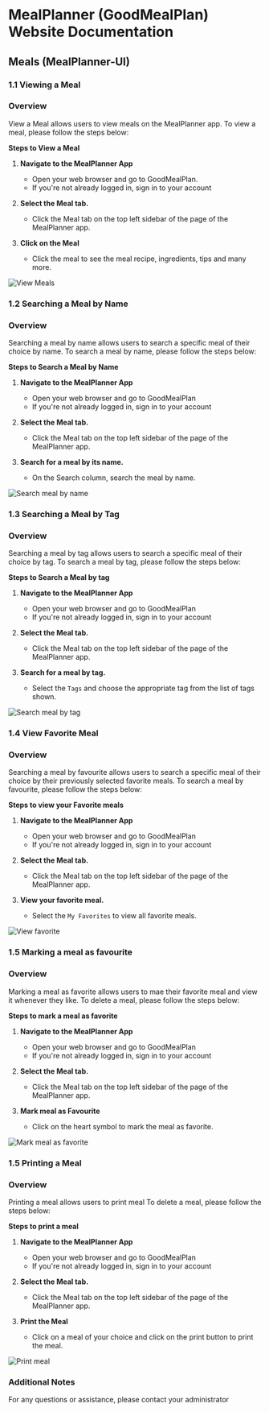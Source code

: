 # MealPlanner (GoodMealPlan) Website Documentation

## Meals (MealPlanner-UI)

### 1.1 Viewing a Meal

### Overview
View a Meal allows users to view meals on the MealPlanner app. 
To view a meal, please follow the steps below:

**Steps to View a Meal**

1. **Navigate to the MealPlanner App**
    - Open your web browser and go to GoodMealPlan.
	- If you're not already logged in, sign in to your account

2. **Select the Meal tab.**
    - Click the Meal tab on the top left sidebar of the page of the MealPlanner app. 

3. **Click on the Meal**
    - Click the meal to see the meal recipe, ingredients, tips and many more. 
    
![View Meals](meals-section.jpeg)

### 1.2 Searching a Meal by Name

### Overview
Searching a meal by name allows users to search a specific meal of their choice by name.
To search a meal by name, please follow the steps below:

**Steps to Search a Meal by Name**

1. **Navigate to the MealPlanner App**
    - Open your web browser and go to GoodMealPlan
	- If you're not already logged in, sign in to your account


2. **Select the Meal tab.**
    - Click the Meal tab on the top left sidebar of the page of the MealPlanner app.
 

3. **Search for a meal by its name.**
    - On the Search column, search the meal by name. 

![Search meal by name](search-ways.jpeg)
	
### 1.3 Searching a Meal by Tag

### Overview
Searching a meal by tag allows users to search a specific meal of their choice by tag.
To search a meal by tag, please follow the steps below:

**Steps to Search a Meal by tag**

1. **Navigate to the MealPlanner App**
    - Open your web browser and go to GoodMealPlan
	- If you're not already logged in, sign in to your account


2. **Select the Meal tab.**
    - Click the Meal tab on the top left sidebar of the page of the MealPlanner app.
 

3. **Search for a meal by tag.**
    - Select the `Tags` and choose the appropriate tag from the list of tags shown.

![Search meal by tag](search-ways.jpeg)


### 1.4 View Favorite Meal

### Overview
Searching a meal by favourite allows users to search a specific meal of their choice by their previously selected favorite meals.
To search a meal by favourite, please follow the steps below:

**Steps to view your Favorite meals**

1. **Navigate to the MealPlanner App**
    - Open your web browser and go to GoodMealPlan
	- If you're not already logged in, sign in to your account


2. **Select the Meal tab.**
    - Click the Meal tab on the top left sidebar of the page of the MealPlanner app.
 

3. **View your favorite meal.**
    - Select the `My Favorites` to view all favorite meals. 

![View favorite](search-ways.jpeg)


### 1.5 Marking a meal as favourite

### Overview
Marking a meal as favorite allows users to mae their favorite meal and view it whenever they like.
To delete a meal, please follow the steps below:

**Steps to mark a meal as favorite**

1. **Navigate to the  MealPlanner App**
     - Open your web browser and go to GoodMealPlan
	 - If you're not already logged in, sign in to your account


2. **Select the Meal tab.**
    - Click the Meal tab on the top left sidebar of the page of the MealPlanner app.
 
3. **Mark meal as Favourite**
    - Click on the heart symbol to mark the meal as favorite. 

![Mark meal as favorite](favorite-meal.jpeg)
	
### 1.5 Printing a Meal

### Overview
Printing a meal allows users to print meal
To delete a meal, please follow the steps below:

**Steps to print a meal**

1. **Navigate to the  MealPlanner App**
     - Open your web browser and go to GoodMealPlan
	 - If you're not already logged in, sign in to your account


2. **Select the Meal tab.**
    - Click the Meal tab on the top left sidebar of the page of the MealPlanner app.
 
3. **Print the Meal**
    - Click on a meal of your choice and click on the print button to print the meal. 

![Print meal](print-meal.jpeg)

### Additional Notes
For any questions or assistance, please contact your administrator
